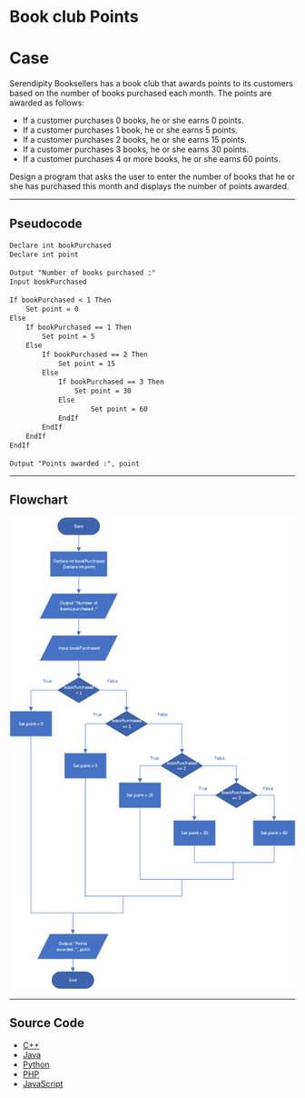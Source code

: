 # Book club Points

# Case

Serendipity Booksellers has a book club that awards points to its customers based on the number of books purchased each month. The points are awarded as follows:

- If a customer purchases 0 books, he or she earns 0 points.
- If a customer purchases 1 book, he or she earns 5 points.
- If a customer purchases 2 books, he or she earns 15 points.
- If a customer purchases 3 books, he or she earns 30 points.
- If a customer purchases 4 or more books, he or she earns 60 points.

Design a program that asks the user to enter the number of books that he or she has purchased this month and displays the number of points awarded.

<hr>

## Pseudocode

```
Declare int bookPurchased
Declare int point

Output "Number of books purchased :"
Input bookPurchased

If bookPurchased < 1 Then
    Set point = 0
Else
    If bookPurchased == 1 Then
        Set point = 5
    Else
        If bookPurchased == 2 Then
            Set point = 15
        Else
            If bookPurchased == 3 Then
                Set point = 30
            Else
                    Set point = 60
            EndIf
        EndIf
    EndIf
EndIf

Output "Points awarded :", point
```

<hr>

## Flowchart

<img src="bookClubPointsFlowchart.png"  >

<hr>

## Source Code

- [C++](sbookPointClub.cpp)
- [Java](sbookPointClub.java)
- [Python](sbookPointClub.py)
- [PHP](sbookPointClub.php)
- [JavaScript](sbookPointClub.js)

